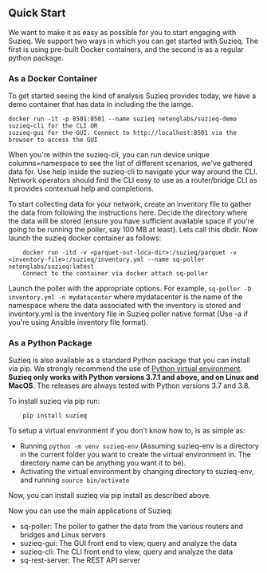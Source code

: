 ## Quick Start

We want to make it as easy as possible for you to start engaging with Suzieq. We support two ways in which you can get started with Suzieq. The first is using pre-built Docker containers, and the second is as a regular python package.

### As a Docker Container

To get started seeing the kind of analysis Suzieq provides today, we have a demo container that has data in including the the iamge.

    docker run -it -p 8501:8501 --name suzieq netenglabs/suzieq-demo
    suzieq-cli for the CLI OR
    suzieq-gui for the GUI. Connect to http://localhost:8501 via the browser to access the GUI

When you're within the suzieq-cli, you can run device unique columns=namespace to see the list of different scenarios, we've gathered data for. Use help inside the suzieq-cli to navigate your way around the CLI. Network operators should find the CLI easy to use as a router/bridge CLI as it provides contextual help and completions.

To start collecting data for your network, create an inventory file to gather the data from following the instructions here. Decide the directory where the data will be stored (ensure you have sufficient available space if you're going to be running the poller, say 100 MB at least). Lets call this dbdir. Now launch the suzieq docker container as follows:
```
    docker run -itd -v <parquet-out-loca-dir>:/suzieq/parquet -v <inventory-file>:/suzieq/inventory.yml --name sq-poller netenglabs/suzieq:latest
    Connect to the container via docker attach sq-poller
```

Launch the poller with the appropriate options. For example, `sq-poller -D inventory.yml -n mydatacenter` where mydatacenter is the name of the namespace where the data associated with the inventory is stored and inventory.yml is the inventory file in Suzieq poller native format (Use -a if you're using Ansible inventory file format).

### As a Python Package

Suzieq is also available as a standard Python package that you can install via pip. We strongly recommend the use of [Python virtual environment](https://docs.python.org/3.8/tutorial/venv.html). **Suzieq only works with Python versions 3.7.1 and above, and on Linux and MacOS**. The releases are always tested with Python versions 3.7 and 3.8. 

To install suzieq via pip run:
```
    pip install suzieq
```

To setup a virtual environment if you don't know how to, is as simple as:

* Running ```python -m venv suzieq-env``` (Assuming suzieq-env is a directory in the current folder you want to create the virtual environment in. The directory name can be anything you want it to be).
* Activating the virtual environment by changing directory to suzieq-env, and running ```source bin/activate```

Now, you can install suzieq via pip install as described above. 

Now you can use the main applications of Suzieq:

* sq-poller: The poller to gather the data from the various routers and bridges and Linux servers
* suzieq-gui: The GUI front end to view, query and analyze the data
* suzieq-cli: The CLI front end to view, query and analyze the data
* sq-rest-server: The REST API server
